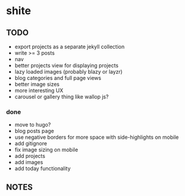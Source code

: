 # shite

## TODO
 * export projects as a separate jekyll collection
 * write >= 3 posts
 * nav
 * better projects view for displaying projects
 * lazy loaded images (probably blazy or layzr)
 * blog categories and full page views
 * better image sizes
 * more interesting UX
 * carousel or gallery thing like wallop js?

### done
 * move to hugo?
 * blog posts page
 * use negative borders for more space with side-highlights on mobile
 * add gitignore
 * fix image sizing on mobile
 * add projects
 * add images
 * add today functionality

## NOTES